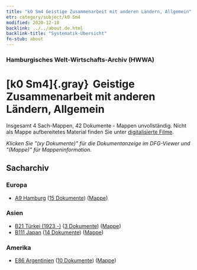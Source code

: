 ```yaml
---
title: "k0 Sm4 Geistige Zusammenarbeit mit anderen Ländern, Allgemein"
etr: category/subject/k0 Sm4
modified: 2020-12-18
backlink: ../../about.de.html
backlink-title: "Systematik-Übersicht"
fn-stub: about
---
```


### Hamburgisches Welt-Wirtschafts-Archiv (HWWA)
# [k0 Sm4]{.gray}&#8201; Geistige Zusammenarbeit mit anderen Ländern, Allgemein&#160; 




Insgesamt 4 Sach-Mappen, 42 Dokumente - Mappen unvollständig.
Nicht als Mappe aufbereitetes Material finden Sie unter [digitalisierte Filme](/film/h1_sh).

_Klicken Sie "(xy Dokumente)" für die Dokumentanzeige im DFG-Viewer und "(Mappe)" für Mappeninformation._

## Sacharchiv




### Europa

- [A9 Hamburg](../../../geo/about.de.html#A9) (<a href="https://dfg-viewer.de/show/?tx_dlf[id]=https://pm20.zbw.eu/mets/sh/1409xx/140905/1447xx/144755/public.mets.de.xml" target="_blank">15 Dokumente</a>) ([Mappe](http://purl.org/pressemappe20/folder/sh/140905,144755))

### Asien

- [B21 Türkei (1923 -)](../../../geo/about.de.html#B21) (<a href="https://dfg-viewer.de/show/?tx_dlf[id]=https://pm20.zbw.eu/mets/sh/1411xx/141111/1447xx/144755/public.mets.de.xml" target="_blank">3 Dokumente</a>) ([Mappe](http://purl.org/pressemappe20/folder/sh/141111,144755))
- [B111 Japan](../../../geo/about.de.html#B111) (<a href="https://dfg-viewer.de/show/?tx_dlf[id]=https://pm20.zbw.eu/mets/sh/1412xx/141272/1447xx/144755/public.mets.de.xml" target="_blank">14 Dokumente</a>) ([Mappe](http://purl.org/pressemappe20/folder/sh/141272,144755))

### Amerika

- [E86 Argentinien](../../../geo/about.de.html#E86) (<a href="https://dfg-viewer.de/show/?tx_dlf[id]=https://pm20.zbw.eu/mets/sh/1416xx/141692/1447xx/144755/public.mets.de.xml" target="_blank">10 Dokumente</a>) ([Mappe](http://purl.org/pressemappe20/folder/sh/141692,144755))


